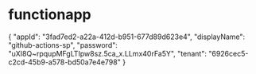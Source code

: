 # functionapp

{
  "appId": "3fad7ed2-a22a-412d-b951-677d89d623e4",
  "displayName": "github-actions-sp",
  "password": "uXI8Q~rpqupMFgLTIpw8sz.5ca_x.LLmx40rFa5Y",
  "tenant": "6926cec5-c2cd-45b9-a578-bd50a7e4e798"
}
